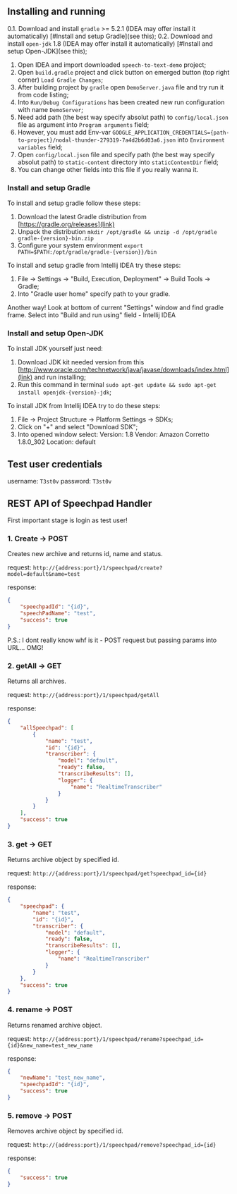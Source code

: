 ## Installing and running

0.1. Download and install `gradle` >= 5.2.1 (IDEA may offer install it automatically) [#Install and setup Gradle](see this);
0.2. Download and install `open-jdk` 1.8 (IDEA may offer install it automatically) [#Install and setup Open-JDK](see this);
1. Open IDEA and import downloaded `speech-to-text-demo` project;
2. Open `build.gradle` project and click button on emerged button (top right corner) `Load Gradle Changes`;
3. After building project by `gradle` open `DemoServer.java` file and try run it from code listing;
4. Into `Run/Debug Configurations` has been created new run configuration with name `DemoServer`;
5. Need add path (the best way specify absolut path) to `config/local.json` file as argument into `Program arguments` field;
6. However, you must add Env-var `GOOGLE_APPLICATION_CREDENTIALS={path-to-project}/nodal-thunder-279319-7a4d2b6d03a6.json` into `Environment variables` field;
7. Open `config/local.json` file and specify path (the best way specify absolut path) to `static-content` directory into `staticContentDir` field;
8. You can change other fields into this file if you really wanna it.


### Install and setup Gradle

To install and setup gradle follow these steps:
1. Download the latest Gradle distribution from [https://gradle.org/releases](link)
2. Unpack the distribution `mkdir /opt/gradle && unzip -d /opt/gradle gradle-{version}-bin.zip`
3. Configure your system environment `export PATH=$PATH:/opt/gradle/gradle-{version}}/bin`

To install and setup gradle from Intellij IDEA try these steps:

1. File -> Settings -> "Build, Execution, Deployment" -> Build Tools -> Gradle;
2. Into "Gradle user home" specify path to your gradle.

Another way! Look at bottom of current "Settings" window and find gradle frame. Select into "Build and run using" field - Intellij IDEA


### Install and setup Open-JDK

To install JDK yourself just need:

1. Download JDK kit needed version from this [http://www.oracle.com/technetwork/java/javase/downloads/index.html](link) and run installing;
2. Run this command in terminal `sudo apt-get update && sudo apt-get install openjdk-{version}-jdk`;

To install JDK from Intellij IDEA try to do these steps:

1. File -> Project Structure -> Platform Settings -> SDKs;
2. Click on "+" and select "Download SDK";
3. Into opened window select:
   Version: 1.8
   Vendor: Amazon Corretto 1.8.0_302
   Location: default


## Test user credentials

username: `T3st0v`
password: `T3st0v`


## REST API of Speechpad Handler

First important stage is login as test user!

### 1. Create -> POST 

Creates new archive and returns id, name and status. 

request:
`http://{address:port}/1/speechpad/create?model=default&name=test`

response:
```json
{
    "speechpadId": "{id}",
    "speechPadName": "test",
    "success": true
}
```

P.S.: I dont really know whf is it - POST request but passing params into URL... OMG!

### 2. getAll -> GET

Returns all archives.

request:
`http://{address:port}/1/speechpad/getAll`

response:

```json
{
	"allSpeechpad": [
		{
			"name": "test",
			"id": "{id}",
			"transcriber": {
				"model": "default",
				"ready": false,
				"transcribeResults": [],
				"logger": {
					"name": "RealtimeTranscriber"
				}
			}
		}
	],
	"success": true
}
```

### 3. get -> GET

Returns archive object by specified id.

request:
`http://{address:port}/1/speechpad/get?speechpad_id={id}`

response:
```json
{
	"speechpad": {
		"name": "test",
		"id": "{id}",
		"transcriber": {
			"model": "default",
			"ready": false,
			"transcribeResults": [],
			"logger": {
				"name": "RealtimeTranscriber"
			}
		}
	},
	"success": true
}
```

### 4. rename -> POST

Returns renamed archive object.

request:
`http://{address:port}/1/speechpad/rename?speechpad_id={id}&new_name=test_new_name`

response:
```json
{
	"newName": "test_new_name",
	"speechpadId": "{id}",
	"success": true
}
```

### 5. remove -> POST

Removes archive object by specified id.

request:
`http://{address:port}/1/speechpad/remove?speechpad_id={id}`

response:
```json
{
	"success": true
}
```
